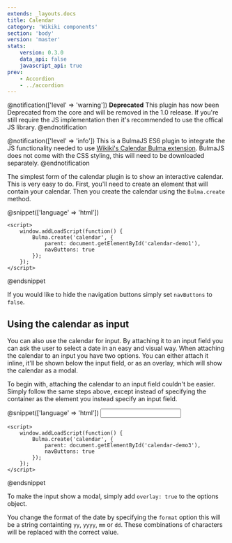 ```yaml
---
extends: _layouts.docs
title: Calendar
category: 'Wikiki components'
section: 'body'
version: 'master'
stats:
    version: 0.3.0
    data_api: false
    javascript_api: true
prev:
    - Accordion
    - ../accordion
---
```


<link rel="stylesheet" href="/assets/bulma-calendar.css">

@notification(['level' => 'warning'])
    <strong>Deprecated</strong> This plugin has now been Deprecated from the core and will be removed in the 1.0 release. If you're still require the JS implementation then it's recommended to use the offical JS library.
@endnotification

@notification(['level' => 'info'])
    This is a BulmaJS ES6 plugin to integrate the JS functionality needed to use <a href="https://wikiki.github.io/components/calendar/" target="_blank">Wikiki's Calendar Bulma extension</a>. BulmaJS does not come with the CSS styling, this will need to be downloaded separately.
@endnotification

The simplest form of the calendar plugin is to show an interactive calendar. This is very easy to do. First, you'll need to create an element that will contain your calendar. Then you create the calendar using the `Bulma.create` method.

@snippet(['language' => 'html'])
    <div id="calendar-demo1"></div>

    <script>
        window.addLoadScript(function() {
            Bulma.create('calendar', {
                parent: document.getElementById('calendar-demo1'),
                navButtons: true
            });
        });
    </script>
@endsnippet

If you would like to hide the navigation buttons simply set `navButtons` to `false`.

## Using the calendar as input
You can also use the calendar for input. By attaching it to an input field you can ask the user to select a date in an easy and visual way. When attaching the calendar to an input you have two options. You can either attach it inline, it'll be shown below the input field, or as an overlay, which will show the calendar as a modal.

To begin with, attaching the calendar to an input field couldn't be easier. Simply follow the same steps above, except instead of specifying the container as the element you instead specify an input field.

@snippet(['language' => 'html'])
    <input type="text" id="calendar-demo3" class="input">

    <script>
        window.addLoadScript(function() {
            Bulma.create('calendar', {
                parent: document.getElementById('calendar-demo3'),
                navButtons: true
            });
        });
    </script>
@endsnippet

To make the input show a modal, simply add `overlay: true` to the options object.

You change the format of the date by specifying the `format` option this will be a string containting `yy`, `yyyy`, `mm` or `dd`. These combinations of characters will be replaced with the correct value.